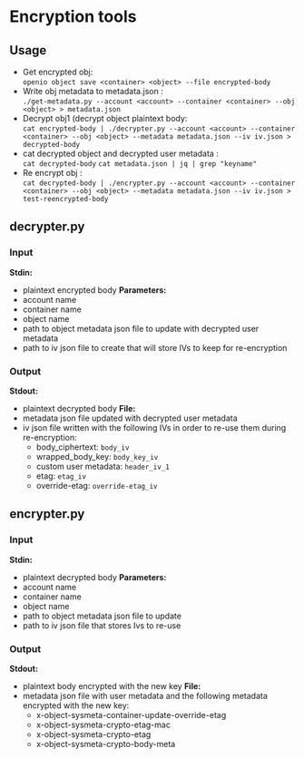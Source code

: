 Encryption tools
================

## Usage
- Get encrypted obj:  
`openio object save <container> <object> --file encrypted-body`  
- Write obj metadata to metadata.json :  
`./get-metadata.py --account <account> --container <container> --obj <object> > metadata.json`  
- Decrypt obj1 (decrypt object plaintext body:  
`cat encrypted-body | ./decrypter.py --account <account> --container <container> --obj <object> --metadata metadata.json --iv iv.json > decrypted-body`  
- cat decrypted object and decrypted user metadata :  
`cat decrypted-body`
`cat metadata.json | jq | grep "keyname"`  
- Re encrypt obj :  
`cat decrypted-body | ./encrypter.py --account <account> --container <container> --obj <object> --metadata metadata.json --iv iv.json > test-reencrypted-body`  

## decrypter.py
### Input
**Stdin:**
- plaintext encrypted body
**Parameters:**
- account name
- container name
- object name
- path to object metadata json file to update with decrypted user metadata
- path to iv json file to create that will store IVs to keep for re-encryption

### Output
**Stdout:**
- plaintext decrypted body
**File:**
- metadata json file updated with decrypted user metadata
- iv json file written with the following IVs in order to re-use them during
  re-encryption:
    - body_ciphertext:      `body_iv`
    - wrapped_body_key:     `body_key_iv`
    - custom user metadata: `header_iv_1`
    - etag:                 `etag_iv`
    - override-etag:        `override-etag_iv`

## encrypter.py
### Input
**Stdin:**
- plaintext decrypted body
**Parameters:**
- account name
- container name
- object name
- path to object metadata json file to update
- path to iv json file that stores Ivs to re-use

### Output
**Stdout:**
- plaintext body encrypted with the new key
**File:**
- metadata json file with user metadata and the following metadata encrypted
  with the new key:
    - x-object-sysmeta-container-update-override-etag
    - x-object-sysmeta-crypto-etag-mac
    - x-object-sysmeta-crypto-etag
    - x-object-sysmeta-crypto-body-meta
